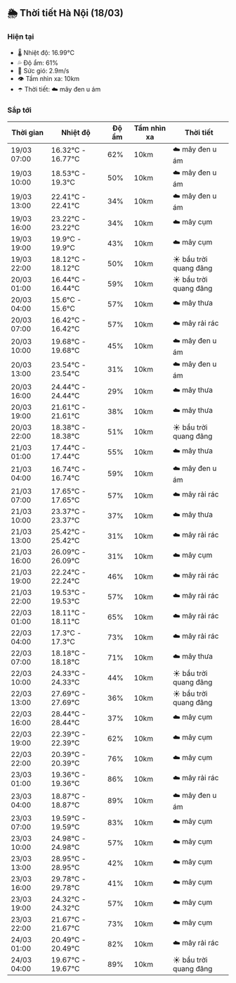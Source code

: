 ## 🌦️ Thời tiết Hà Nội (18/03)

### Hiện tại

- 🌡️ Nhiệt độ: 16.99℃
- 💦 Độ ẩm: 61%
- 💨 Sức gió: 2.9m/s
- 👁️ Tầm nhìn xa: 10km
- ☂️ Thời tiết: ☁️ mây đen u ám

### Sắp tới

| Thời gian | Nhiệt độ | Độ ẩm | Tầm nhìn xa | Thời tiết |
| --- | --- | --- | --- | --- |
| 19/03 07:00 | 16.32℃ - 16.77℃ | 62% | 10km | ☁️ mây đen u ám |
| 19/03 10:00 | 18.53℃ - 19.3℃ | 50% | 10km | ☁️ mây đen u ám |
| 19/03 13:00 | 22.41℃ - 22.41℃ | 34% | 10km | ☁️ mây đen u ám |
| 19/03 16:00 | 23.22℃ - 23.22℃ | 34% | 10km | ☁️ mây cụm |
| 19/03 19:00 | 19.9℃ - 19.9℃ | 43% | 10km | ☁️ mây cụm |
| 19/03 22:00 | 18.12℃ - 18.12℃ | 50% | 10km | ☀️ bầu trời quang đãng |
| 20/03 01:00 | 16.44℃ - 16.44℃ | 59% | 10km | ☀️ bầu trời quang đãng |
| 20/03 04:00 | 15.6℃ - 15.6℃ | 57% | 10km | ☁️ mây thưa |
| 20/03 07:00 | 16.42℃ - 16.42℃ | 57% | 10km | ☁️ mây rải rác |
| 20/03 10:00 | 19.68℃ - 19.68℃ | 45% | 10km | ☁️ mây đen u ám |
| 20/03 13:00 | 23.54℃ - 23.54℃ | 31% | 10km | ☁️ mây đen u ám |
| 20/03 16:00 | 24.44℃ - 24.44℃ | 29% | 10km | ☁️ mây thưa |
| 20/03 19:00 | 21.61℃ - 21.61℃ | 38% | 10km | ☁️ mây thưa |
| 20/03 22:00 | 18.38℃ - 18.38℃ | 51% | 10km | ☀️ bầu trời quang đãng |
| 21/03 01:00 | 17.44℃ - 17.44℃ | 55% | 10km | ☁️ mây thưa |
| 21/03 04:00 | 16.74℃ - 16.74℃ | 59% | 10km | ☁️ mây đen u ám |
| 21/03 07:00 | 17.65℃ - 17.65℃ | 57% | 10km | ☁️ mây rải rác |
| 21/03 10:00 | 23.37℃ - 23.37℃ | 37% | 10km | ☁️ mây thưa |
| 21/03 13:00 | 25.42℃ - 25.42℃ | 31% | 10km | ☁️ mây rải rác |
| 21/03 16:00 | 26.09℃ - 26.09℃ | 31% | 10km | ☁️ mây cụm |
| 21/03 19:00 | 22.24℃ - 22.24℃ | 46% | 10km | ☁️ mây rải rác |
| 21/03 22:00 | 19.53℃ - 19.53℃ | 57% | 10km | ☁️ mây rải rác |
| 22/03 01:00 | 18.11℃ - 18.11℃ | 65% | 10km | ☁️ mây rải rác |
| 22/03 04:00 | 17.3℃ - 17.3℃ | 73% | 10km | ☁️ mây rải rác |
| 22/03 07:00 | 18.18℃ - 18.18℃ | 71% | 10km | ☁️ mây thưa |
| 22/03 10:00 | 24.33℃ - 24.33℃ | 44% | 10km | ☀️ bầu trời quang đãng |
| 22/03 13:00 | 27.69℃ - 27.69℃ | 36% | 10km | ☀️ bầu trời quang đãng |
| 22/03 16:00 | 28.44℃ - 28.44℃ | 37% | 10km | ☁️ mây cụm |
| 22/03 19:00 | 22.39℃ - 22.39℃ | 62% | 10km | ☁️ mây cụm |
| 22/03 22:00 | 20.39℃ - 20.39℃ | 76% | 10km | ☁️ mây cụm |
| 23/03 01:00 | 19.36℃ - 19.36℃ | 86% | 10km | ☁️ mây rải rác |
| 23/03 04:00 | 18.87℃ - 18.87℃ | 89% | 10km | ☁️ mây đen u ám |
| 23/03 07:00 | 19.59℃ - 19.59℃ | 83% | 10km | ☁️ mây cụm |
| 23/03 10:00 | 24.98℃ - 24.98℃ | 57% | 10km | ☁️ mây cụm |
| 23/03 13:00 | 28.95℃ - 28.95℃ | 42% | 10km | ☁️ mây cụm |
| 23/03 16:00 | 29.78℃ - 29.78℃ | 41% | 10km | ☁️ mây cụm |
| 23/03 19:00 | 24.32℃ - 24.32℃ | 57% | 10km | ☁️ mây cụm |
| 23/03 22:00 | 21.67℃ - 21.67℃ | 73% | 10km | ☁️ mây cụm |
| 24/03 01:00 | 20.49℃ - 20.49℃ | 82% | 10km | ☁️ mây rải rác |
| 24/03 04:00 | 19.67℃ - 19.67℃ | 89% | 10km | ☀️ bầu trời quang đãng |
